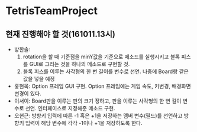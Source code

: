 # TetrisTeamProject
## 현재 진행해야 할 것(161011.13시)
- 방한솔:
     1. rotation을 할 때 기준점을 minY값을 기준으로 메소드를 실행시키고 블록 피스를 GUI로 그리는 것을 하나의 메소드로 구현할 것.
     2. 블록 피스를 이루는 사각형의 한 변 길이를 변수로 선언. 나중에 Board랑 같은 값을 넣을 예정
- 홍현목: Option 프레임 GUI 구현. Option 프레임에는 게임 속도, 키변경, 배경화면 변경이 있다.
- 이서이: Board판을 이루는 판의 크기 정하고, 판을 이루는 사각형의 한 변 길이 변수로 선언. 인터페이스로 지정해준 메소드 구현.
- 오현근: 방향키 입력에 따른 -1 혹은 +1을 저장하는 멤버 변수(필드)를 선언하고 방향키 입력이 해당 변수에 각각 -1이나 +1을 저장하도록 한다.
